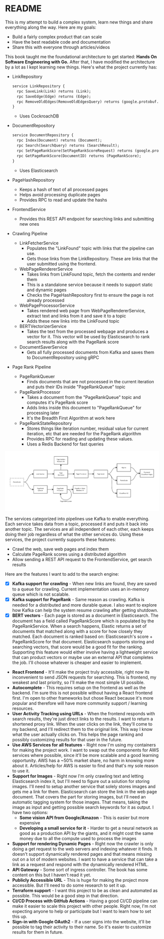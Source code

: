 # README

This is my attempt to build a complex system, learn new things and share everything along the way. Here are my goals:

- Build a fairly complex product that can scale
- Have the best readable code and documentation
- Share this with everyone through articles/videos

This book taught me the foundational architecture to get started: **Hands On Software Engineering with Go.** After that, I have modified the architecture by a lot as I kept learning new things. Here's what the project currently has:

- LinkRepository
    
    ```protobuf
    service LinkRepository {
      rpc SaveLink(Link) returns (Link);
      rpc SaveEdge(Edge) returns (Edge);
      rpc RemoveOldEdges(RemoveOldEdgesQuery) returns (google.protobuf.Empty);
    }
    ```
    
    - Uses CockroachDB
- DocumentRepository
    
    ```protobuf
    service DocumentRepository {
      rpc Index(Document) returns (Document);
      rpc Search(SearchQuery) returns (SearchResult);
      rpc SetPageRankScore(SetPageRankScoreRequest) returns (google.protobuf.Empty);
      rpc GetPageRankScore(DocumentID) returns (PageRankScore);
    }
    ```
    
    - Uses Elasticsearch
- PageHashRepository
    - Keeps a hash of text of all processed pages
    - Helps avoid processing duplicate pages
    - Provides RPC to read and update the hashs
- FrontendService
    - Provides this REST API endpoint for searching links and submitting new ones
- Crawling Pipeline
    - LinkFetcherService
        - Populates the "LinkFound" topic with links that the pipeline can use.
        - Gets those links from the LinkRepository. These are links that the user submitted using the frontend.
    - WebPageRendererService
        - Takes links from LinkFound topic, fetch the contents and render them
        - This is a standalone service because it needs to support static and dynamic pages
        - Checks the PageHashRepository first to ensure the page is not already processed
    - WebPageProcessorService
        - Takes rendered web page from WebPageRendererService, extract text and links from it and save it to a topic
        - Adds these new links into the LinkFound topic
    - BERTVectorizerService
        - Takes the text from the processed webpage and produces a vector for it. This vector will be used by Elasticsearch to rank search results along with the PageRank score
    - DocumentSaverService
        - Gets all fully processed documents from Kafka and saves them to DocumentRepository using gRPC
- Page Rank Pipeline
    - PageRankQueuer
        - Finds documents that are not processed in the current iteration and puts their IDs  inside "PageRankQueue" topic
    - PageRankProcessor
        - Takes a document from the "PageRankQueue" topic and computes it's PageRank score
        - Adds links inside this document to "PageRankQueue" for processing later
        - It's the Breadth First Algorithm at work here
    - PageRankStateRepository
        - Stores things like iteration number, residual value for current iteration, etc that are needed for the PageRank algorithm
        - Provides RPC for reading and updating these values.
        - Uses a Redis Backend for fast queries

![Architecture](architecture.png)

The services categorized into pipelines use Kafka to enable everything. Each service takes data from a topic, processed it and puts it back into another topic. The services are all independent of each other, each keeps doing their job regardless of what the other services do. Using these services, the project currently supports these features:

- Crawl the web, save web pages and index them
- Calculate PageRank scores using a distributed algorithm
- Allow sending a REST API request to the FrontendService, get search results

Here are the features I want to add to the search engine:

- [x]  **Kafka support for crawling** - When new links are found, they are saved to a queue for crawling. Current implementation uses an in-memory queue which is not scalable.
- [x]  **Kafka support for PageRank** - Same reason as crawling. Kafka is needed for a distributed and more durable queue. I also want to explore how Kafka can help the system resume crawling after getting shutdown.
- [x]  **BERT vectors** - Each page is stored as a document in Elasticsearch. The document has a field called PageRankScore which is populated by the PageRankService. When a search happens, Elastic returns a set of documents that matched along with a score for how closely they matched. Each document is ranked based on: Elasticsearch's score + PageRankScore for that document. Elasticsearch supports storing and searching vectors, that score would be a good fit for the ranking. Supporting this feature would either involve having a lightweight service that can product vectors or maybe use an external API that completes the job. I'll choose whatever is cheaper and easier to implement.
- **React Frontend** - It'll make the project truly accessible, right now its inconvenient to send JSON requests for searching. This is frontend, my weakest and last priority, so I'll make the most simple UI possible.
- **Autocomplete** - This requires setup on the frontend as well as the backend. I'm sure this is not possible without having a React frontend first. I'm open to other frameworks but chose React because it's more popular and therefore will have more community support / learning resources.
- **User Activity Tracking using URLs** - When the frontend responds with search results, they're just direct links to the results. I want to return a shortened proxy link. When the user clicks on the link, they'll come to my backend, and I'll redirect them to the original link. This way I know what the user actually clicks on. This helps the page ranking and possibly customizing results for that user in the future.
- **Use AWS Services for all features** - Right now I'm using my containers for making the project work. I want to swap out the components for AWS services where possible, since it'll be more scalable and a good learning opportunity. AWS has a ~50% market share, no harm in knowing more about it. Articles/help for AWS is easier to find and that's my sole reason to use it.
- **Support for Images** - Right now I'm only crawling text and letting Elasticsearch index it, but I'll need to figure out a solution for storing images. I'll need to setup another service that solely stores images and gets me a link for them. Elasticsearch can store the link in the web page document. That covers the part for storing images, but I'll need an automatic tagging system for those images. That means, taking the image as input and getting possible search keywords for it as output. I have two options:
    - **Some vision API from Google/Amazon** - This is easier but more expensive
    - **Developing a small service for it** - Harder to get a neural network as good as a production API by the giants, and it might cost the same money due to all the compute used to process the images
- **Support for rendering Dynamic Pages** - Right now the crawler is only doing a get request to the web servers and indexing whatever it finds. It doesn't support dynamically rendered pages and that means missing out on a lot of modern websites. I want to have a service that can take a link as a request and respond with the dynamically rendered HTML.
- **API Gateway** - Some sort of ingress controller. The book has some content on this but I haven't read it yet.
- **Publicly Accessible URL** - This is huge for making the project more accessible. But I'll need to do some research to set it up.
- **Terraform support** - I want this project to be as clean and automated as possible. This would be a good step in that direction.
- **CI/CD Process with GitHub Actions** - Having a good CI/CD pipeline can make it easier to scale this project with other people. Right now, I'm not expecting anyone to help or participate but I want to learn how to set this up.
- **Sign-in with Google OAuth2** - If a user signs into the website, it'll be possible to tag their activity to their name. So it's easier to customize results for them in future.

